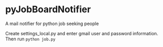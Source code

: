 pyJobBoardNotifier
==================

A mail notifier for python job seeking people

Create settings_local.py and enter gmail user and password information.
Then run `python job.py`
